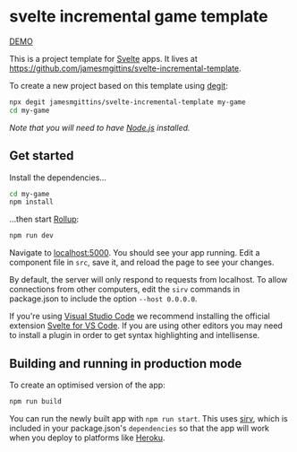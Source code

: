 
# svelte incremental game template

[DEMO](https://jamesmgittins.github.io/svelte-incremental-template/)

This is a project template for [Svelte](https://svelte.dev) apps. It lives at https://github.com/jamesmgittins/svelte-incremental-template.

To create a new project based on this template using [degit](https://github.com/Rich-Harris/degit):

```bash
npx degit jamesmgittins/svelte-incremental-template my-game
cd my-game
```

*Note that you will need to have [Node.js](https://nodejs.org) installed.*


## Get started

Install the dependencies...

```bash
cd my-game
npm install
```

...then start [Rollup](https://rollupjs.org):

```bash
npm run dev
```

Navigate to [localhost:5000](http://localhost:5000). You should see your app running. Edit a component file in `src`, save it, and reload the page to see your changes.

By default, the server will only respond to requests from localhost. To allow connections from other computers, edit the `sirv` commands in package.json to include the option `--host 0.0.0.0`.

If you're using [Visual Studio Code](https://code.visualstudio.com/) we recommend installing the official extension [Svelte for VS Code](https://marketplace.visualstudio.com/items?itemName=svelte.svelte-vscode). If you are using other editors you may need to install a plugin in order to get syntax highlighting and intellisense.

## Building and running in production mode

To create an optimised version of the app:

```bash
npm run build
```

You can run the newly built app with `npm run start`. This uses [sirv](https://github.com/lukeed/sirv), which is included in your package.json's `dependencies` so that the app will work when you deploy to platforms like [Heroku](https://heroku.com).
